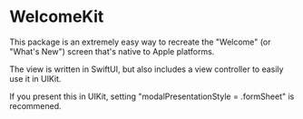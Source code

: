 # WelcomeKit

This package is an extremely easy way to recreate the "Welcome" (or "What's New") screen that's native to Apple platforms.

The view is written in SwiftUI, but also includes a view controller to easily use it in UIKit.

If you present this in UIKit, setting "modalPresentationStyle = .formSheet" is recommened.
